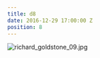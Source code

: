 ```yaml
---
title: d8
date: 2016-12-29 17:00:00 Z
position: 8
---
```


![richard_goldstone_09.jpg](/uploads/richard_goldstone_09.jpg)